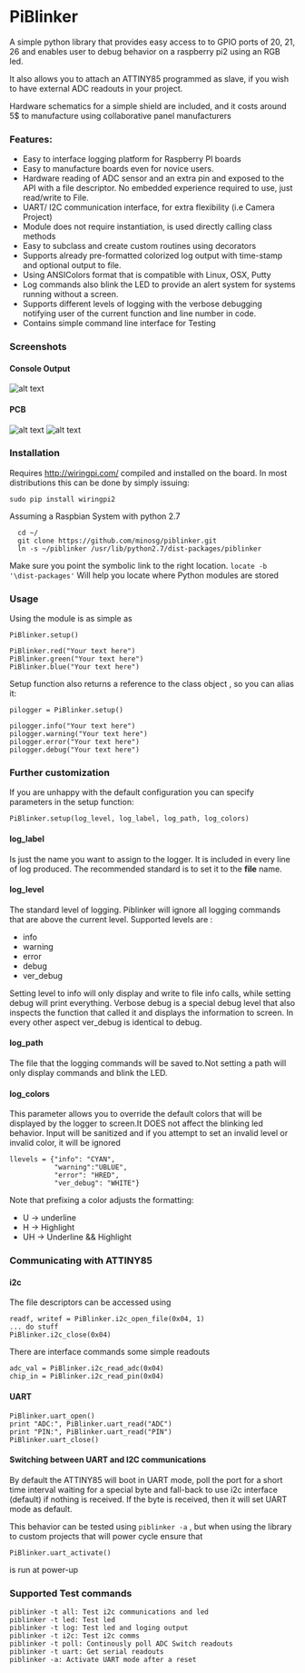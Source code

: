 # PiBlinker

A simple python library that provides easy access to to GPIO ports of 20, 21, 26
and enables user to debug behavior on a raspberry pi2 using an RGB led.

It also allows you to attach an ATTINY85 programmed as slave,
if you wish to have external ADC readouts in your project.

Hardware schematics for a simple shield are included, and it costs around 5$ to
manufacture using collaborative panel manufacturers

### Features:
 * Easy to interface logging platform for Raspberry PI boards
 * Easy to manufacture boards even for novice users.
 * Hardware reading of ADC sensor and an extra pin and exposed to the API with
 a file descriptor. No embedded experience required to use, just read/write
 to File.
 * UART/ I2C communication interface, for extra flexibility (i.e Camera Project)
 * Module does not require instantiation, is used directly calling class methods
 * Easy to subclass and create custom routines using decorators
 * Supports already pre-formatted colorized log output with time-stamp and
 optional output to file.
 * Using ANSIColors format that is compatible with Linux, OSX, Putty
 * Log commands also blink the LED to provide an alert system for systems
 running without a screen.
 * Supports different levels of logging with the verbose debugging notifying
 user of the current function and line number in code.
 * Contains simple command line interface for Testing

### Screenshots

#### Console Output
![alt text](https://www.dropbox.com/s/rlsw6487il24kot/piblinker1.png?raw=1  "Console")

#### PCB
![alt text](https://www.dropbox.com/s/l8ry0m7ak1ivl2t/piblinker-pcb.png?raw=1  "PCB Top")
![alt text](https://www.dropbox.com/s/v5ppv0xh69nji23/piblinker.pcb2.png?raw=1  "PCB Bottom")

### Installation

Requires http://wiringpi.com/ compiled and installed on the board.
In most distributions this can be done by simply issuing:

`sudo pip install wiringpi2`

Assuming a Raspbian System with python 2.7
```
  cd ~/
  git clone https://github.com/minosg/piblinker.git
  ln -s ~/piblinker /usr/lib/python2.7/dist-packages/piblinker
```
Make sure you point the symbolic link to the right location.
`locate -b '\dist-packages'` Will help you locate where Python modules are stored

### Usage

Using the module is as simple as

~~~~~
PiBlinker.setup()

PiBlinker.red("Your text here")
PiBlinker.green("Your text here")
PiBlinker.blue("Your text here")
~~~~~

Setup function also returns a reference to the class object , so you can alias
it:

~~~~~
pilogger = PiBlinker.setup()

pilogger.info("Your text here")
pilogger.warning("Your text here")
pilogger.error("Your text here")
pilogger.debug("Your text here")
~~~~~

### Further customization
If you are unhappy with the default configuration you can specify parameters in
the setup function:

~~~~~
PiBlinker.setup(log_level, log_label, log_path, log_colors)
~~~~~

#### log_label
Is just the name you want to assign to the logger. It is included in every line
of log produced. The recommended standard is to set it to the __file__ name.

#### log_level
The standard level of logging. Piblinker will ignore all logging commands that
are above the current level. Supported levels are :

* info
* warning
* error
* debug
* ver_debug

Setting level to info will only display and write to file info calls, while
setting debug will print everything. Verbose debug is a special debug level that
also inspects the function  that called it and displays the information to
screen. In every other aspect ver_debug is identical to debug.

#### log_path
The file that the logging commands will be saved to.Not setting a path will only
display commands and blink the LED.

#### log_colors
This parameter allows you to override the default colors that will be displayed
by the logger to screen.It DOES not affect the blinking led behavior. Input will
be sanitized and if you attempt to set an invalid level or invalid color, it
will be ignored

~~~~~
llevels = {"info": "CYAN",
           "warning":"UBLUE",
           "error": "HRED",
           "ver_debug": "WHITE"}
~~~~~

Note that prefixing a color adjusts the formatting:
 * U  -> underline
 * H  -> Highlight
 * UH -> Underline && Highlight

### Communicating with ATTINY85

#### i2c

The file descriptors can be accessed using

~~~~~
readf, writef = PiBlinker.i2c_open_file(0x04, 1)
... do stuff
PiBlinker.i2c_close(0x04)
~~~~~

There are interface commands some simple readouts

~~~~~
adc_val = PiBlinker.i2c_read_adc(0x04)
chip_in = PiBlinker.i2c_read_pin(0x04)
~~~~~

#### UART

~~~~~
PiBlinker.uart_open()
print "ADC:", PiBlinker.uart_read("ADC")
print "PIN:", PiBlinker.uart_read("PIN")
PiBlinker.uart_close()
~~~~~

#### Switching between UART and I2C communications

By default the ATTINY85 will boot in UART mode, poll the port for a short time
interval waiting for a special byte and fall-back to use i2c interface (default)
if nothing is received. If the byte is received, then it will set UART mode as
default.

This behavior can be tested using ```piblinker -a``` , but when using the library to
custom projects that will power cycle ensure that

~~~~~~
PiBlinker.uart_activate()
~~~~~~
 is run at power-up

### Supported Test commands

~~~~~
piblinker -t all: Test i2c communications and led
piblinker -t led: Test led
piblinker -t log: Test led and loging output
piblinker -t i2c: Test i2c comms
piblinker -t poll: Continously poll ADC Switch readouts
piblinker -t uart: Get serial readouts
piblinker -a: Activate UART mode after a reset
~~~~~
